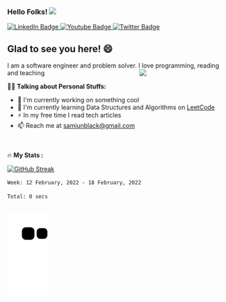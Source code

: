 ### Hello Folks! <img src="https://raw.githubusercontent.com/MartinHeinz/MartinHeinz/master/wave.gif" width="30px">
<div id="badges">
    <a href="#">
        <img src="https://img.shields.io/badge/LinkedIn-blue?style=for-the-badge&logo=linkedin&logoColor=white" alt="LinkedIn Badge"/>
    </a>
    <a href="#">
        <img src="https://img.shields.io/badge/YouTube-red?style=for-the-badge&logo=youtube&logoColor=white" alt="Youtube Badge"/>
    </a>
    <a href="#">
        <img src="https://img.shields.io/badge/Twitter-blue?style=for-the-badge&logo=twitter&logoColor=white" alt="Twitter Badge"/>
    </a>
</div>


## Glad to see you here! 😄

I am a software engineer and problem solver. I love programming, reading and teaching
<img src="https://media.giphy.com/media/M9gbBd9nbDrOTu1Mqx/giphy.gif" width="200" align="right"/>

👨‍💻 **Talking about Personal Stuffs:**
- 🔭 I'm currently working on something cool
- 🚀 I'm currently learning Data Structures and Algorithms on [LeetCode](https://leetcode.com/samiunblack/)
- ⚡ In my free time I read tech articles
- 📫 Reach me at samiunblack@gmail.com

<br>



🔥 **My Stats :**

[![GitHub Streak](http://github-readme-streak-stats.herokuapp.com?user=samiunblack&theme=github-dark)](https://git.io/streak-stats) 
<!-- [![Top Langs](https://github-readme-stats.vercel.app/api/top-langs/?username=samiunblack&theme=gotham)](https://github.com/anuraghazra/github-readme-stats)
 -->
 
 <!--START_SECTION:waka-->
```text
Week: 12 February, 2022 - 18 February, 2022

Total: 0 secs


```
<!--END_SECTION:waka-->


![Snake animation](https://github.com/rafaballerini/rafaballerini/blob/output/github-contribution-grid-snake.svg)


